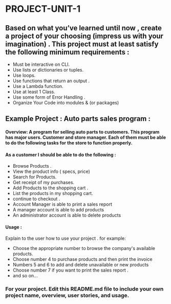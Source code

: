 # PROJECT-UNIT-1


## Based on what you’ve learned until now , create a project of your choosing (impress us with your imagination) . This project must at least satisfy the following minimum requirements :

- Must be interactive on CLI.
- Use lists or dictionaries or tuples. 
- Use loops.
- Use functions that return an output . 
- Use a Lambda function.
- Use at least 1 Class.
- Use some form of Error Handling .
- Organize Your Code into modules & (or packages)

## Example Project :  Auto parts sales program :

#### Overview: A program for selling auto parts to customers. This program has major users. Customer and store manager. Each of them must be able to do the following tasks for the store to function properly. 

#### As a customer I should be able to do the following :
- Browse  Products . 
- View the product info ( specs, price)
- Search for Products.
- Get receipt of my purchases.
- Add Products to the shopping cart .
- List the products in my shopping cart. 
- continue to checkout .
- Account Manager is able to print a sales report
- A manager account is able to add products
- An administrator account is able to delete products



#### Usage :
 Explain to the user how to use your project . 
 for example:
 - Choose the appropriate number to browse the company's available products.
 - Choose number 4 to purchase products and then print the invoice
 - Numbers 5 and 6 to add and delete unavailable or new products
 - Choose number 7 if you want to print the sales report . 
 - and so on...


### For your project. Edit this README.md file to include your own project name,  overview, user stories, and usage. 
